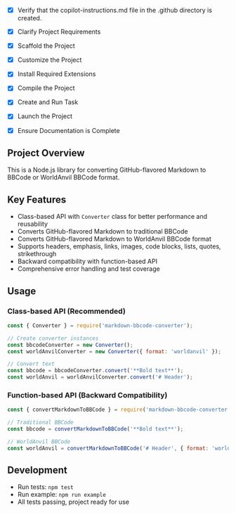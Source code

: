 <!-- Use this file to provide workspace-specific custom instructions to Copilot. For more details, visit https://code.visualstudio.com/docs/copilot/copilot-customization#_use-a-githubcopilotinstructionsmd-file -->
- [x] Verify that the copilot-instructions.md file in the .github directory is created.

- [x] Clarify Project Requirements
	<!-- Project: Node.js/JavaScript library for converting GitHub-flavored Markdown to BBCode/WorldAnvil BBCode -->

- [x] Scaffold the Project
	<!-- Node.js library structure created with src/, tests/, package.json, README.md, and example files -->

- [x] Customize the Project
	<!-- Implemented full markdown to BBCode converter with support for both traditional BBCode and WorldAnvil format, including comprehensive test suite -->

- [x] Install Required Extensions
	<!-- No extensions specified -->

- [x] Compile the Project
	<!-- Dependencies installed successfully, all tests passing -->

- [x] Create and Run Task
	<!-- No additional tasks needed for this library project -->

- [x] Launch the Project
	<!-- Library project complete - no launch needed -->

- [x] Ensure Documentation is Complete
	<!-- README.md, CONTRIBUTING.md, and copilot-instructions.md files exist with current project information. Git configuration with commitlint and pre-commit hooks added. -->

## Project Overview

This is a Node.js library for converting GitHub-flavored Markdown to BBCode or WorldAnvil BBCode format.

## Key Features
- Class-based API with `Converter` class for better performance and reusability
- Converts GitHub-flavored Markdown to traditional BBCode
- Converts GitHub-flavored Markdown to WorldAnvil BBCode format  
- Supports headers, emphasis, links, images, code blocks, lists, quotes, strikethrough
- Backward compatibility with function-based API
- Comprehensive error handling and test coverage

## Usage
### Class-based API (Recommended)
```javascript
const { Converter } = require('markdown-bbcode-converter');

// Create converter instances
const bbcodeConverter = new Converter();
const worldAnvilConverter = new Converter({ format: 'worldanvil' });

// Convert text
const bbcode = bbcodeConverter.convert('**Bold text**');
const worldAnvil = worldAnvilConverter.convert('# Header');
```

### Function-based API (Backward Compatibility)
```javascript
const { convertMarkdownToBBCode } = require('markdown-bbcode-converter');

// Traditional BBCode
const bbcode = convertMarkdownToBBCode('**Bold text**');

// WorldAnvil BBCode
const worldAnvil = convertMarkdownToBBCode('# Header', { format: 'worldanvil' });
```

## Development
- Run tests: `npm test`
- Run example: `npm run example`
- All tests passing, project ready for use
